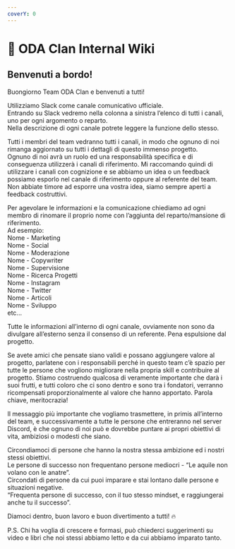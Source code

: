 ```yaml
---
coverY: 0
---
```


# 👋 ODA Clan Internal Wiki

## Benvenuti a bordo!

Buongiorno Team ODA Clan e benvenuti a tutti!&#x20;

Utilizziamo Slack come canale comunicativo ufficiale. \
Entrando su Slack vedremo nella colonna a sinistra l’elenco di tutti i canali, uno per ogni argomento o reparto. \
Nella descrizione di ogni canale potrete leggere la funzione dello stesso. &#x20;

Tutti i membri del team vedranno tutti i canali, in modo che ognuno di noi rimanga aggiornato su tutti i dettagli di questo immenso progetto. \
Ognuno di noi avrà un ruolo ed una responsabilità specifica e di conseguenza utilizzerà i canali di riferimento. Mi raccomando quindi di utilizzare i canali con cognizione e se abbiamo un idea o un feedback possiamo esporlo nel canale di riferimento oppure al referente del team. \
Non abbiate timore ad esporre una vostra idea, siamo sempre aperti a feedback costruttivi.

Per agevolare le informazioni e la comunicazione chiediamo ad ogni membro di rinomare il proprio nome con l’aggiunta del reparto/mansione di riferimento. \
Ad esempio: \
Nome - Marketing \
Nome - Social \
Nome - Moderazione \
Nome - Copywriter \
Nome - Supervisione \
Nome - Ricerca Progetti \
Nome - Instagram \
Nome - Twitter \
Nome - Articoli \
Nome - Sviluppo\
etc...

Tutte le informazioni all’interno di ogni canale, ovviamente non sono da divulgare all’esterno senza il consenso di un referente. Pena espulsione dal progetto.

Se avete amici che pensate siano validi e possano aggiungere valore al progetto, parlatene con i responsabili perché in questo team c’è spazio per tutte le persone che vogliono migliorare nella propria skill e contribuire al progetto. Stiamo costruendo qualcosa di veramente importante che darà i suoi frutti, e tutti coloro che ci sono dentro e sono tra i fondatori, verranno ricompensati proporzionalmente al valore che hanno apportato. Parola chiave, meritocrazia!

Il messaggio più importante che vogliamo trasmettere, in primis all’interno del team, e successivamente a tutte le persone che entreranno nel server Discord, è che ognuno di noi può e dovrebbe puntare ai propri obiettivi di vita, ambiziosi o modesti che siano. &#x20;

Circondiamoci di persone che hanno la nostra stessa ambizione ed i nostri stessi obiettivi. \
Le persone di successo non frequentano persone mediocri - “Le aquile non volano con le anatre”. \
Circondati di persone da cui puoi imparare e stai lontano dalle persone e situazioni negative. \
“Frequenta persone di successo, con il tuo stesso mindset, e raggiungerai anche tu il successo”.  

Diamoci dentro, buon lavoro e buon divertimento a tutti! 🔥

P.S. Chi ha voglia di crescere e formasi, può chiederci suggerimenti su video e libri che noi stessi abbiamo letto e da cui abbiamo imparato tanto.
